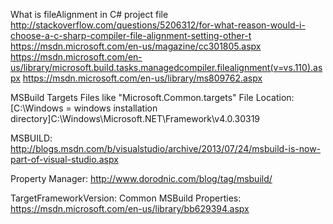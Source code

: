 What is fileAlignment in C# project file
 http://stackoverflow.com/questions/5206312/for-what-reason-would-i-choose-a-c-sharp-compiler-file-alignment-setting-other-t
 https://msdn.microsoft.com/en-us/magazine/cc301805.aspx
 https://msdn.microsoft.com/en-us/library/microsoft.build.tasks.managedcompiler.filealignment(v=vs.110).aspx
 https://msdn.microsoft.com/en-us/library/ms809762.aspx


MSBuild Targets Files like "Microsoft.Common.targets" File Location: 
[C:\Windows = windows installation directory]C:\Windows\Microsoft.NET\Framework\v4.0.30319

MSBUILD: 
http://blogs.msdn.com/b/visualstudio/archive/2013/07/24/msbuild-is-now-part-of-visual-studio.aspx

Property Manager: http://www.dorodnic.com/blog/tag/msbuild/

TargetFrameworkVersion: Common MSBuild Properties: https://msdn.microsoft.com/en-us/library/bb629394.aspx
